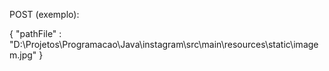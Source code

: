POST (exemplo):

{
    "pathFile" : "D:\\Projetos\\Programacao\\Java\\instagram\\src\\main\\resources\\static\\imagem.jpg"
}
